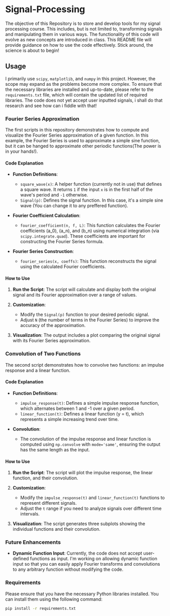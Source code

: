 # Signal-Processing

The objective of this Repository is to store and develop tools for my signal processing course. This includes, but is not limited to, transforming signals and manipulating them in various ways. The functionality of this code will evolve as new concepts are introduced in class. This README file will provide guidance on how to use the code effectively. Stick around, the science is about to begin!

## Usage

I primarily use `scipy`, `matplotlib`, and `numpy` in this project. However, the scope may expand as the problems become more complex. To ensure that the necessary libraries are installed and up-to-date, please refer to the `requirements.txt` file, which will contain the updated list of required libraries.
The code does not yet accept user inputted signals, i shall do that research and see how can i fiddle with that!

### Fourier Series Approximation

The first scripts in this repository demonstrates how to compute and visualize the Fourier Series approximation of a given function. In this example, the Fourier Series is used to approximate a simple sine function, but it can be hanged to approximate other periodic functions(The power is in your hands!).

#### Code Explanation

- **Function Definitions**:
  - `square_wave(x)`: A helper function (currently not in use) that defines a square wave. It returns `1` if the input `x` is in the first half of the wave's period and `-1` otherwise.
  - `Signal(p)`: Defines the signal function. In this case, it's a simple sine wave (You can change it to any preffered function).
  
- **Fourier Coefficient Calculation**:
  - `fourier_coefficient(n, f, L)`: This function calculates the Fourier coefficients \(a_0\), \(a_n\), and \(b_n\) using numerical integration (via `scipy.integrate.quad`). These coefficients are important for constructing the Fourier Series formula.

- **Fourier Series Construction**:
  - `fourier_series(x, coeffs)`: This function reconstructs the signal using the calculated Fourier coefficients.

#### How to Use

1. **Run the Script**: The script will calculate and display both the original signal and its Fourier approximation over a range of values. 

2. **Customization**: 
    - Modify the `Signal(p)` function to your desired periodic signal.
    - Adjust `N` (the number of terms in the Fourier Series) to improve the accuracy of the approximation.
  
3. **Visualization**: The output includes a plot comparing the original signal with its Fourier Series approximation.

### Convolution of Two Functions

The second script demonstrates how to convolve two functions: an impulse response and a linear function.

#### Code Explanation

- **Function Definitions**:
  - `impulse_response(t)`: Defines a simple impulse response function, which alternates between 1 and -1 over a given period.
  - `linear_function(t)`: Defines a linear function \(y = t\), which represents a simple increasing trend over time.

- **Convolution**:
  - The convolution of the impulse response and linear function is computed using `np.convolve` with `mode='same'`, ensuring the output has the same length as the input.

#### How to Use

1. **Run the Script**: The script will plot the impulse response, the linear function, and their convolution.

2. **Customization**:
    - Modify the `impulse_response(t)` and `linear_function(t)` functions to represent different signals.
    - Adjust the `t` range if you need to analyze signals over different time intervals.
  
3. **Visualization**: The script generates three subplots showing the individual functions and their convolution.

### Future Enhancements

- **Dynamic Function Input**: Currently, the code does not accept user-defined functions as input. I'm working on allowing dynamic function input so that you can easily apply Fourier transforms and convolutions to any arbitrary function without modifying the code.

### Requirements

Please ensure that you have the necessary Python libraries installed. You can install them using the following command:

```bash
pip install -r requirements.txt
```
